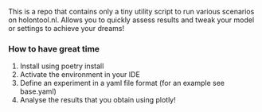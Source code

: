 This is a repo that contains only a tiny utility script to run various scenarios on holontool.nl. Allows you to quickly assess results and tweak your model or settings to achieve your dreams!

### How to have great time
1. Install using poetry install
2. Activate the environment in your IDE
3. Define an experiment in a yaml file format (for an example see base.yaml)
4. Analyse the results that you obtain using plotly!